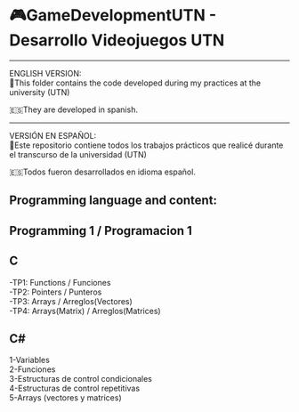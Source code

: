 # __🎮GameDevelopmentUTN - Desarrollo Videojuegos UTN__  
__________________
ENGLISH VERSION:  
📂This folder contains the code developed during my practices at the university (UTN)

🇪🇸They are developed in spanish.

---------------------------------
VERSIÓN EN ESPAÑOL:  
📂Este repositorio contiene todos los trabajos prácticos que realicé durante el transcurso de la universidad (UTN)

🇪🇸Todos fueron desarrollados en idioma español.

Programming language and content:
---------------------------------

Programming 1 / Programacion 1
-------------------------------
C
--
-TP1: Functions / Funciones  
-TP2: Pointers / Punteros  
-TP3: Arrays  / Arreglos(Vectores)  
-TP4: Arrays(Matrix) / Arreglos(Matrices)  

C#
--
1-Variables  
2-Funciones  
3-Estructuras de control condicionales  
4-Estructuras de control repetitivas  
5-Arrays (vectores y matrices)  
